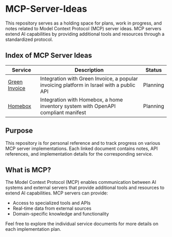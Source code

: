 # MCP-Server-Ideas

This repository serves as a holding space for plans, work in progress, and notes related to Model Context Protocol (MCP) server ideas. MCP servers extend AI capabilities by providing additional tools and resources through a standardized protocol.

## Index of MCP Server Ideas

| Service | Description | Status |
|---------|-------------|--------|
| [Green Invoice](greeninvoice.md) | Integration with Green Invoice, a popular invoicing platform in Israel with a public API | Planning |
| [Homebox](homebox.md) | Integration with Homebox, a home inventory system with OpenAPI compliant manifest | Planning |

## Purpose

This repository is for personal reference and to track progress on various MCP server implementations. Each linked document contains notes, API references, and implementation details for the corresponding service.

## What is MCP?

The Model Context Protocol (MCP) enables communication between AI systems and external servers that provide additional tools and resources to extend AI capabilities. MCP servers can provide:

- Access to specialized tools and APIs
- Real-time data from external sources
- Domain-specific knowledge and functionality

Feel free to explore the individual service documents for more details on each implementation plan.
